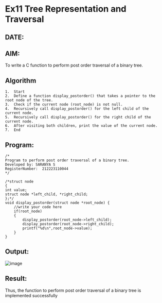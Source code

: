 # Ex11 Tree Representation and Traversal
## DATE:
## AIM:
To write a C function to perform post order traversal of a binary tree.

## Algorithm
```
1.	Start
2.	Define a function display_postorder() that takes a pointer to the root node of the tree.
3.	Check if the current node (root_node) is not null.
4.	Recursively call display_postorder() for the left child of the current node.
5.	Recursively call display_postorder() for the right child of the current node.
6.	After visiting both children, print the value of the current node.
7.	End  
```
## Program:
```
/*
Program to perform post order traversal of a binary tree.
Developed by: SARANYA S
RegisterNumber:  212223110044
*/
```
```
/*struct node
{
int value;
struct node *left_child, *right_child;
};*/
void display_postorder(struct node *root_node) {
    //write your code here
    if(root_node)
    {
        display_postorder(root_node->left_child);
        display_postorder(root_node->right_child);
        printf("%d\n",root_node->value);
    }
}
```
## Output:
![image](https://github.com/user-attachments/assets/d6b97eb6-396e-47e1-8662-8e4c211ad3ab)

## Result:
Thus, the function to perform post order traversal of a binary tree is implemented successfully
